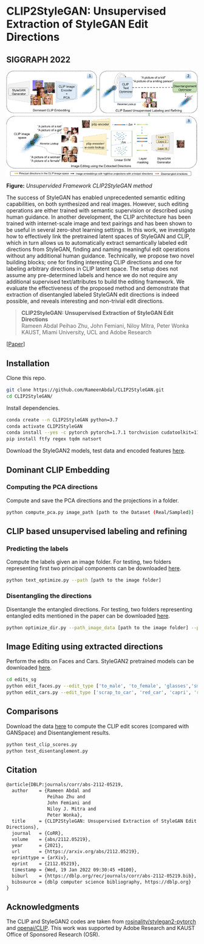 


# CLIP2StyleGAN: Unsupervised Extraction of StyleGAN Edit Directions
## SIGGRAPH 2022

![image](./assets/framework.png)

**Figure:** *Unsupervided Framework CLIP2StyleGAN method*

The success of StyleGAN has enabled unprecedented semantic editing capabilities, on both synthesized and real images. However, such editing operations are either trained with semantic supervision or described using human guidance. In another development, the CLIP architecture has been trained with internet-scale image and text pairings and has been shown to be useful in several zero-shot learning settings. In this work, we investigate how to effectively link the pretrained latent spaces of StyleGAN and CLIP, which in turn allows us to automatically extract semantically labeled edit directions from StyleGAN, finding and naming meaningful edit operations without any additional human guidance. Technically, we propose two novel building blocks; one for finding interesting CLIP directions and one for labeling arbitrary directions in CLIP latent space. The setup does not assume any pre-determined labels and hence we do not require any additional supervised text/attributes to build the editing framework. We evaluate the effectiveness of the proposed method and demonstrate that extraction of disentangled labeled StyleGAN edit directions is indeed possible, and reveals interesting and non-trivial edit directions.
> **CLIP2StyleGAN: Unsupervised Extraction of StyleGAN Edit Directions** <br>
>  Rameen Abdal Peihao Zhu, John Femiani, Niloy Mitra, Peter Wonka <br>
>  KAUST, Miami University, UCL and Adobe Research <br>



[[Paper](https://arxiv.org/abs/2112.05219)]


## Installation

Clone this repo.
```bash
git clone https://github.com/RameenAbdal/CLIP2StyleGAN.git
cd CLIP2StyleGAN/
```

Install dependencies.
```bash
conda create --n CLIP2StyleGAN python=3.7
conda activate CLIP2StyleGAN
conda install --yes -c pytorch pytorch=1.7.1 torchvision cudatoolkit=11.0
pip install ftfy regex tqdm natsort
```

Download the StyleGAN2 models, test data and encoded features [here](https://drive.google.com/drive/folders/1L0iIr2Z0QzDIRrq6iWyOalKP8NFkuX8I?usp=sharing).
## Dominant CLIP Embedding
### Computing the PCA directions

Compute and save the PCA directions and the projections in a folder.

``` bash
python compute_pca.py image_path [path to the Dataset (Real/Sampled)] --extracted_features_path [path to the CLIP Image encoder features]
```

## CLIP based unsupervised labeling and refining
### Predicting the labels

Compute the labels given an image folder. For testing, two folders representing first two principal components can be downloaded [here](https://drive.google.com/drive/folders/1A9q83NksbMCau6rVTFfwfo_KhvC-rU5_?usp=sharing). 

``` bash
python text_optimize.py --path [path to the image folder]
```
### Disentangling the directions

Disentangle the entangled directions. For testing, two folders representing entangled edits mentioned in the paper can be downloaded [here](https://drive.google.com/drive/folders/1Hlept8V1UQklk4FfCuILeA-lwjRzlD3S?usp=sharing).

``` bash
python optimize_dir.py --path_image_data [path to the image folder] --path_features [path to the CLIP Image encoder features] --pca_axis [index of the principal axis]
```

## Image Editing using extracted directions

Perform the edits on Faces and Cars. StyleGAN2 pretrained models can be downloaded [here](https://drive.google.com/drive/folders/1hAYjqu0JW_PBfL8fV96g5x9yjQEslkY0?usp=sharing).

``` bash
cd edits_sg
python edit_faces.py --edit_type ['to_male', 'to_female', 'glasses','smile', 'kids', 'beard'] --ckpt [path to checkpoint]
python edit_cars.py --edit_type ['scrap_to_car', 'red_car', 'capri', 'race_car', 'blazer'] --ckpt [path to checkpoint]
```

## Comparisons

Download the data [here](https://drive.google.com/drive/folders/1QQlRO10NPlHrpVQeuGyvLCnlJ7pCYykK?usp=sharing) to compute the CLIP edit scores (compared with GANSpace) and Disentanglement results.

``` bash
python test_clip_scores.py
python test_disentanglement.py
```


## Citation

```
@article{DBLP:journals/corr/abs-2112-05219,
  author    = {Rameen Abdal and
               Peihao Zhu and
               John Femiani and
               Niloy J. Mitra and
               Peter Wonka},
  title     = {CLIP2StyleGAN: Unsupervised Extraction of StyleGAN Edit Directions},
  journal   = {CoRR},
  volume    = {abs/2112.05219},
  year      = {2021},
  url       = {https://arxiv.org/abs/2112.05219},
  eprinttype = {arXiv},
  eprint    = {2112.05219},
  timestamp = {Wed, 19 Jan 2022 09:30:45 +0100},
  biburl    = {https://dblp.org/rec/journals/corr/abs-2112-05219.bib},
  bibsource = {dblp computer science bibliography, https://dblp.org}
}
```


## Acknowledgments
The CLIP and StyleGAN2 codes are taken from [rosinality/stylegan2-pytorch](https://github.com/rosinality/stylegan2-pytorch) and [openai/CLIP](https://github.com/openai/CLIP). This work was supported by Adobe Research and KAUST Office of Sponsored Research (OSR).
